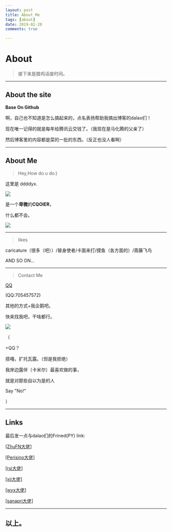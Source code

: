 ```yaml
---
layout: post
title: About Me
tags: [about]
date: 2019-02-20
comments: true

---
```


# About

> 接下来是腊鸡话废时间。

------



## About the site

**Base On Github**

啊，自己也不知道是怎么搞起来的，点名表扬帮助我搞出博客的dalao们！

现在唯一记得的就是每年给腾讯云交钱了。（我现在是马化腾的父亲了）

然后博客里的内容都是菜的一批的东西。（反正也没人看啊）

------



## About Me

> Hey,How do u do:)

这里是 ddddyx.

![](https://i.loli.net/2019/02/20/5c6d45fba4d65.jpg)



是一个**卑微**的**CQOIER**，

什么都不会。	

![](https://i.loli.net/2019/02/20/5c6d4aeb260ee.jpg)

------



> likes

caricature（很多（吧））/替身使者/卡面来打/摸鱼（各方面的）/斋藤飞鸟

AND SO ON...

------



> Contact Me

[QQ](http://wpa.qq.com/msgrd?v=3&uin=705457572&site=qq&menu=yes)

(QQ:705457572)

其他的方式+我企鹅吧。

快来找我吧，干啥都行。

![](https://i.loli.net/2019/02/20/5c6d4626c23d5.png)

（

+QQ？

搭嘎，扩托瓦露。（但是我拒绝）

我岸边露伴（卡米尔）最喜欢做的事，

就是对那些自以为是的人

Say "No!"

）

------

## Links

最后发一点与dalao们的Frined(PY) link:

[[ZhuFN大佬]](https://buringstraw.win/)  

[[Perisino大佬]](https://www.cnblogs.com/perisino/)  

[[rsj大佬]](https://www.cnblogs.com/ddddeacde/)  

[[xjj大佬]](https://epworth.coding.me/)  

[[wyx大佬]](https://wuyanxi.top/)  

[[sanapri大佬]](http://sanapri.cn/)

------

## 以上。
